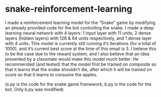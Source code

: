 # snake-reinforcement-learning

I made a reinforcement learning model for the “Snake” game by modifying an already provided code for the bot controlling the snake. I made a deep learning neural network with 4 layers: 1 input layer with 11 units, 2 dense layers (hidden layers) with 128 & 64 units respectively, and 1 dense layer with 4 units. This model is currently still running it’s iterations (for a total of 1000), and it’s current best score at the time of this email is 3. I believe this to be the case due to the reward system, and I also believe that an idea presented by a classmate would make this model much better. He recommended (and tested) that the model first be trained on composite so that it learns that the snake shouldn’t die, after which it will be trained on score so that it learns to consume the apples.

(s.py is the code for the snake game framework, b.py is the code for the bot. Only b.py was modified)
